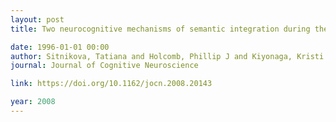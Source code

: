 ```yaml
---
layout: post
title: Two neurocognitive mechanisms of semantic integration during the comprehension of visual real-world events

date: 1996-01-01 00:00
author: Sitnikova, Tatiana and Holcomb, Phillip J and Kiyonaga, Kristi A and Kuperberg, Gina R
journal: Journal of Cognitive Neuroscience

link: https://doi.org/10.1162/jocn.2008.20143

year: 2008
---
```




